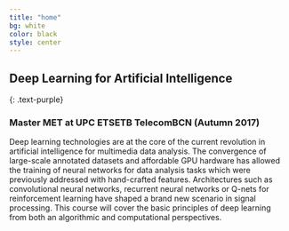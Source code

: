 ```yaml
---
title: "home"
bg: white
color: black
style: center
---
```


## Deep Learning for Artificial Intelligence 
{: .text-purple}

### Master MET at UPC ETSETB TelecomBCN (Autumn 2017)

Deep learning technologies are at the core of the current revolution in artificial intelligence for multimedia data analysis. The convergence of large-scale annotated datasets and affordable GPU hardware has allowed the training of neural networks for data analysis tasks which were previously addressed with hand-crafted features. Architectures such as convolutional neural networks, recurrent neural networks or Q-nets for reinforcement learning have shaped a brand new scenario in signal processing. This course will cover the basic principles of deep learning from both an algorithmic and computational perspectives.
